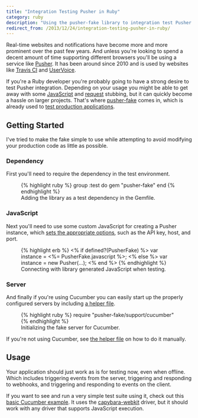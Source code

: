 ```yaml
---
title: "Integration Testing Pusher in Ruby"
category: ruby
description: "Using the pusher-fake library to integration test Pusher in Ruby without an account or Internet connection."
redirect_from: /2013/12/24/integration-testing-pusher-in-ruby/
---
```


Real-time websites and notifications have become more and more prominent over
the past few years. And unless you're looking to spend a decent amount of time
supporting different browsers you'll be using a service like [Pusher][1]. It has
been around since 2010 and is used by websites like [Travis CI][2] and
[UserVoice][3].

If you're a Ruby developer you're probably going to have a strong desire to test
Pusher integration. Depending on your usage you might be able to get away with
some [JavaScript][4] and [request][5] stubbing, but it can quickly become a
hassle on larger projects. That's where [pusher-fake][6] comes in, which is
already used to [test production applications][7].

## Getting Started

I've tried to make the fake simple to use while attempting to avoid modifying
your production code as little as possible.

### Dependency

First you'll need to require the dependency in the test environment.

<figure>
{% highlight ruby %}
group :test do
  gem "pusher-fake"
end
{% endhighlight %}
  <figcaption>Adding the library as a test dependency in the Gemfile.</figcaption>
</figure>

### JavaScript

Next you'll need to use some custom JavaScript for creating a Pusher instance,
which [sets the appropriate options][8], such as the API key, host, and port.

<figure>
{% highlight erb %}
<% if defined?(PusherFake) %>
  var instance = <%= PusherFake.javascript %>;
<% else %>
  var instance = new Pusher(...);
<% end %>
{% endhighlight %}
  <figcaption>Connecting with library generated JavaScript when testing.</figcaption>
</figure>

### Server

And finally if you're using Cucumber you can easily start up the properly
configured servers by including [a helper file][9].

<figure>
{% highlight ruby %}
require "pusher-fake/support/cucumber"
{% endhighlight %}
  <figcaption>Initializing the fake server for Cucumber.</figcaption>
</figure>

If you're not using Cucumber, see [the helper file][9] on how to do it manually.

## Usage

Your application should just work as is for testing now, even when offline.
Which includes triggering events from the server, triggering and responding to
webhooks, and triggering and responding to events on the client.

If you want to see and run a very simple test suite using it, check out this
[basic Cucumber example][10]. It uses the [capybara-webkit][11] driver, but it
should work with any driver that supports JavaScript execution.

[1]:  https://pusher.com
[2]:  https://travis-ci.org
[3]:  https://www.uservoice.com
[4]:  https://github.com/leggetter/pusher-test-stub
[5]:  https://github.com/vcr/vcr
[6]:  https://github.com/tristandunn/pusher-fake
[7]:  https://semaphoreci.com/blog/2013/06/28/testing-rails-apps-that-use-pusher.html
[8]:  https://github.com/tristandunn/pusher-fake/blob/7eab542bb82b08df8348ee675c36048440e8bf2e/lib/pusher-fake.rb#L38-L46
[9]:  https://github.com/tristandunn/pusher-fake/blob/master/lib/pusher-fake/support/cucumber.rb
[10]: https://github.com/tristandunn/pusher-fake-example
[11]: https://github.com/thoughtbot/capybara-webkit
